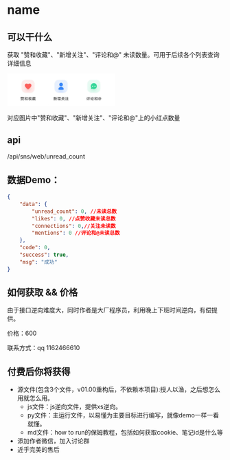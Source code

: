 # name

## 可以干什么

获取 "赞和收藏"、"新增关注"、"评论和@" 未读数量。可用于后续各个列表查询详细信息

<img width="250" alt="image" src="https://raw.githubusercontent.com/submato/xhscrawl/main/source/WechatIMG122.jpeg">

对应图片中"赞和收藏"、"新增关注"、"评论和@"上的小红点数量

## api
/api/sns/web/unread_count

## 数据Demo：

```json
{
    "data": {
        "unread_count": 0, //未读总数
        "likes": 0, //点赞收藏未读总数
        "connections": 0,//关注未读数
        "mentions": 0 //评论和@未读总数
    },
    "code": 0,
    "success": true,
    "msg": "成功"
}
```


## 如何获取 && 价格
由于接口逆向难度大，同时作者是大厂程序员，利用晚上下班时间逆向，有偿提供。

价格：600

联系方式：qq 1162466610

## 付费后你将获得
  - 源文件(包含3个文件，v01.00重构后，不依赖本项目):授人以渔，之后想怎么用就怎么用。
    - js文件：js逆向文件，提供xs逆向。
    - py文件：主运行文件，以易懂为主要目标进行编写，就像demo一样一看就懂。
    - md文件：how to run的保姆教程，包括如何获取cookie、笔记id是什么等
  - 添加作者微信，加入讨论群
  - 近乎完美的售后
